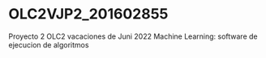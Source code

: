 # OLC2VJP2_201602855
Proyecto 2 OLC2 vacaciones de Juni 2022
Machine Learning: software de ejecucion de algoritmos
